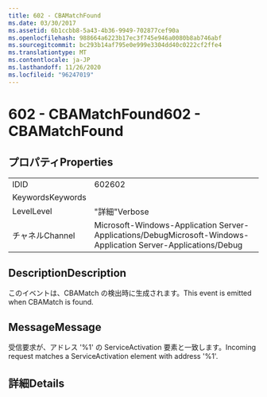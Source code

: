 ```yaml
---
title: 602 - CBAMatchFound
ms.date: 03/30/2017
ms.assetid: 6b1ccbb8-5a43-4b36-9949-702877cef90a
ms.openlocfilehash: 988664a6223b17ec3f745e946a0080b8ab746abf
ms.sourcegitcommit: bc293b14af795e0e999e3304dd40c0222cf2ffe4
ms.translationtype: MT
ms.contentlocale: ja-JP
ms.lasthandoff: 11/26/2020
ms.locfileid: "96247019"
---
```

# <a name="602---cbamatchfound"></a><span data-ttu-id="c1f7b-102">602 - CBAMatchFound</span><span class="sxs-lookup"><span data-stu-id="c1f7b-102">602 - CBAMatchFound</span></span>

## <a name="properties"></a><span data-ttu-id="c1f7b-103">プロパティ</span><span class="sxs-lookup"><span data-stu-id="c1f7b-103">Properties</span></span>  
  
|||  
|-|-|  
|<span data-ttu-id="c1f7b-104">ID</span><span class="sxs-lookup"><span data-stu-id="c1f7b-104">ID</span></span>|<span data-ttu-id="c1f7b-105">602</span><span class="sxs-lookup"><span data-stu-id="c1f7b-105">602</span></span>|  
|<span data-ttu-id="c1f7b-106">Keywords</span><span class="sxs-lookup"><span data-stu-id="c1f7b-106">Keywords</span></span>||  
|<span data-ttu-id="c1f7b-107">Level</span><span class="sxs-lookup"><span data-stu-id="c1f7b-107">Level</span></span>|<span data-ttu-id="c1f7b-108">"詳細"</span><span class="sxs-lookup"><span data-stu-id="c1f7b-108">Verbose</span></span>|  
|<span data-ttu-id="c1f7b-109">チャネル</span><span class="sxs-lookup"><span data-stu-id="c1f7b-109">Channel</span></span>|<span data-ttu-id="c1f7b-110">Microsoft-Windows-Application Server-Applications/Debug</span><span class="sxs-lookup"><span data-stu-id="c1f7b-110">Microsoft-Windows-Application Server-Applications/Debug</span></span>|  
  
## <a name="description"></a><span data-ttu-id="c1f7b-111">Description</span><span class="sxs-lookup"><span data-stu-id="c1f7b-111">Description</span></span>  

 <span data-ttu-id="c1f7b-112">このイベントは、CBAMatch の検出時に生成されます。</span><span class="sxs-lookup"><span data-stu-id="c1f7b-112">This event is emitted when CBAMatch is found.</span></span>  
  
## <a name="message"></a><span data-ttu-id="c1f7b-113">Message</span><span class="sxs-lookup"><span data-stu-id="c1f7b-113">Message</span></span>  

 <span data-ttu-id="c1f7b-114">受信要求が、アドレス '%1' の ServiceActivation 要素と一致します。</span><span class="sxs-lookup"><span data-stu-id="c1f7b-114">Incoming request matches a ServiceActivation element with address '%1'.</span></span>  
  
## <a name="details"></a><span data-ttu-id="c1f7b-115">詳細</span><span class="sxs-lookup"><span data-stu-id="c1f7b-115">Details</span></span>
